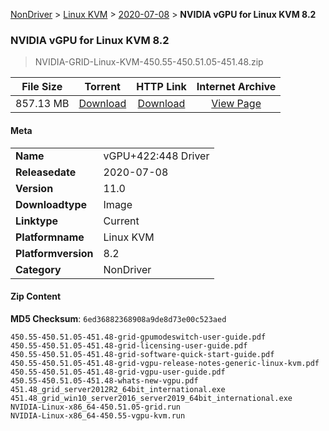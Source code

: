 
[NonDriver](/README.md)  >  [Linux KVM](/index/NonDriver/Linux_KVM.md)  >  [2020-07-08](/index/NonDriver/Linux_KVM/2020-07-08.md)  >  **NVIDIA vGPU for Linux KVM 8.2**


###    NVIDIA vGPU for Linux KVM 8.2

> NVIDIA-GRID-Linux-KVM-450.55-450.51.05-451.48.zip   


| **File Size** | **Torrent**  | **HTTP Link** | **Internet Archive** |
|:-------------:|:------------:|:-------------:|:--------------------:|
| 857.13 MB |  [Download](https://archive.org/download/nvgpu_NVIDIA-GRID-Linux-KVM-450.55-450.51.05-451.48.zip/nvgpu_NVIDIA-GRID-Linux-KVM-450.55-450.51.05-451.48.zip_archive.torrent)       | [Download](https://archive.org/compress/nvgpu_NVIDIA-GRID-Linux-KVM-450.55-450.51.05-451.48.zip) | [View Page](https://archive.org/details/nvgpu_NVIDIA-GRID-Linux-KVM-450.55-450.51.05-451.48.zip)       |

#### Meta

<table>
<tr><td><strong>Name</strong></td><td>vGPU+422:448 Driver</td></tr>
<tr><td><strong>Releasedate</strong></td><td>2020-07-08</td></tr>
<tr><td><strong>Version</strong></td><td>11.0</td></tr>
<tr><td><strong>Downloadtype</strong></td><td>Image</td></tr>
<tr><td><strong>Linktype</strong></td><td>Current</td></tr>
<tr><td><strong>Platformname</strong></td><td>Linux KVM</td></tr>
<tr><td><strong>Platformversion</strong></td><td>8.2</td></tr>
<tr><td><strong>Category</strong></td><td>NonDriver</td></tr>
</table>

#### Zip Content

**MD5 Checksum**: `6ed36882368908a9de8d73e00c523aed`

```text
450.55-450.51.05-451.48-grid-gpumodeswitch-user-guide.pdf
450.55-450.51.05-451.48-grid-licensing-user-guide.pdf
450.55-450.51.05-451.48-grid-software-quick-start-guide.pdf
450.55-450.51.05-451.48-grid-vgpu-release-notes-generic-linux-kvm.pdf
450.55-450.51.05-451.48-grid-vgpu-user-guide.pdf
450.55-450.51.05-451.48-whats-new-vgpu.pdf
451.48_grid_server2012R2_64bit_international.exe
451.48_grid_win10_server2016_server2019_64bit_international.exe
NVIDIA-Linux-x86_64-450.51.05-grid.run
NVIDIA-Linux-x86_64-450.55-vgpu-kvm.run
```